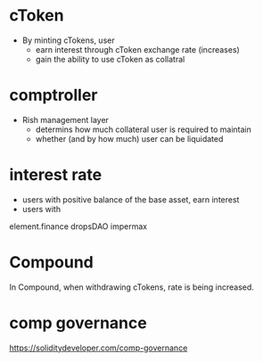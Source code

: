 # cToken

- By minting cTokens, user
  - earn interest through cToken exchange rate (increases)
  - gain the ability to use cToken as collatral

# comptroller

- Rish management layer
  - determins how much collateral user is required to maintain
  - whether (and by how much) user can be liquidated

# interest rate

- users with positive balance of the base asset, earn interest
- users with

element.finance
dropsDAO
impermax

# Compound

In Compound, when withdrawing cTokens, rate is being increased.

# comp governance

https://soliditydeveloper.com/comp-governance
